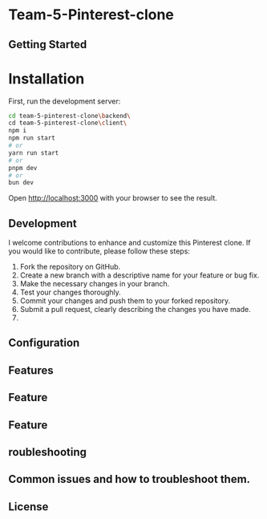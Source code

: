 # Team-5-Pinterest-clone

## Getting Started
# Installation
First, run the development server:

```bash
cd team-5-pinterest-clone\backend\
cd team-5-pinterest-clone\client\
npm i 
npm run start
# or
yarn run start
# or
pnpm dev
# or
bun dev
```


Open [http://localhost:3000](http://localhost:3000) with your browser to see the result.

## Development

I welcome contributions to enhance and customize this Pinterest clone. If you would like to contribute, please follow these steps:

1. Fork the repository on GitHub.
2. Create a new branch with a descriptive name for your feature or bug fix.
3. Make the necessary changes in your branch.
4. Test your changes thoroughly.
5. Commit your changes and push them to your forked repository.
6. Submit a pull request, clearly describing the changes you have made.
7. 
## Configuration

## Features

## Feature 

## Feature 

## roubleshooting

## Common issues and how to troubleshoot them.

## License
